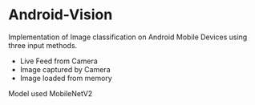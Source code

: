# Android-Vision

Implementation of Image classification on Android Mobile Devices using three input methods.
- Live Feed from Camera
- Image captured by Camera
- Image loaded from memory

Model used MobileNetV2
